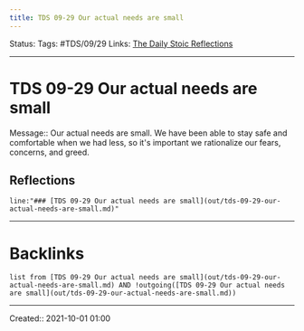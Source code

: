 ```yaml
---
title: TDS 09-29 Our actual needs are small
---
```

Status:
Tags: #TDS/09/29
Links: [The Daily Stoic Reflections](out/the-daily-stoic-reflections.md)
___
# TDS 09-29 Our actual needs are small
Message:: Our actual needs are small. We have been able to stay safe and comfortable when we had less, so it's important we rationalize our fears, concerns, and greed.

## Reflections
 ```query
line:"### [TDS 09-29 Our actual needs are small](out/tds-09-29-our-actual-needs-are-small.md)"
```
___
# Backlinks
```dataview
list from [TDS 09-29 Our actual needs are small](out/tds-09-29-our-actual-needs-are-small.md) AND !outgoing([TDS 09-29 Our actual needs are small](out/tds-09-29-our-actual-needs-are-small.md))
```
___

Created:: 2021-10-01 01:00

